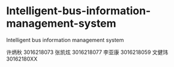 # Intelligent-bus-information-management-system
Intelligent bus information management system

许炳秋 3016218073
张凯炫 3016218077
李亚康 3016218059
文健玮  30162180XX
